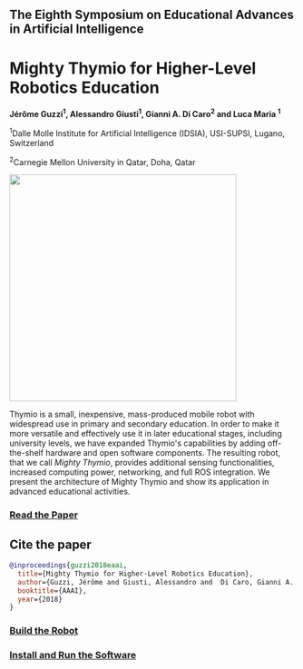 ## The Eighth Symposium on Educational Advances in Artificial Intelligence

# Mighty Thymio for Higher-Level Robotics Education
<b>Jérôme Guzzi<sup>1</sup>, Alessandro Giusti<sup>1</sup>, Gianni A. Di Caro<sup>2</sup> and Luca Maria <sup>1</sup></b>


<sup>1</sup>Dalle Molle Institute for Artificial Intelligence (IDSIA), USI-SUPSI, Lugano, Switzerland

<sup>2</sup>Carnegie Mellon University in Qatar, Doha, Qatar


<img src="https://raw.githubusercontent.com/jeguzzi/mighty-thymio/master/images/mighty_thymio.png" width="400"/>


Thymio is a small, inexpensive, mass-produced mobile robot with widespread use in primary and secondary education. In order to make it more versatile and effectively use it in later educational stages, including university levels, we
have expanded Thymio's capabilities by adding off-the-shelf hardware and open software components. The resulting robot, that we call <i>Mighty Thymio</i>, provides additional sensing functionalities, increased computing power, networking, and full ROS integration. We present the architecture of Mighty Thymio and show its application in advanced educational activities.


### [Read the Paper](https://github.com/jeguzzi/mighty-thymio/blob/master/MightyThymioEAAI-18.pdf)


## Cite the paper

```bibtex
@inproceedings{guzzi2018eaai,
  title={Mighty Thymio for Higher-Level Robotics Education},
  author={Guzzi, Jérôme and Giusti, Alessandro and  Di Caro, Gianni A. and Gambardella, Luca M.},
  booktitle={AAAI},
  year={2018}
}
```


### [Build the Robot](https://github.com/jeguzzi/mighty-thymio/blob/master/Build.md)

### [Install and Run the Software](https://github.com/jeguzzi/mighty-thymio/blob/master/Installation.md)
